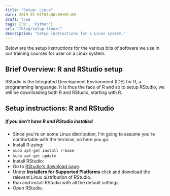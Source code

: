 ```yaml
---
title: "Setup: Linux"
date: 2019-01-01T03:00:00+02:00
draft: true
tags: ['R', 'Python']
url: "/blog/setup-linux/"
description: "Setup instructions for a Linux system."
---
```


Below are the setup instructions for the various bits of software we use in our training courses for user on a Linux system.

## Brief Overview: R and RStudio setup

RStudio is the Integrated Development Environment (IDE) for R, a programming languange. It is thus the face of R and so to setup RStudio, we will be downloading both R and RStudio, starting with R.

## Setup instructions: R and RStudio

##### If you don't have R and RStudio installed

 - Since you're on some Linux distribution, I'm going to assume you're comfortable with the terminal, so here you go.
 - Install R using:
 - `sudo apt-get install r-base`
 - `sudo apt-get update` 
 - Install RStudio:
 - Go to [RStudio's download page](https://www.rstudio.com/products/rstudio/download/#download).
 - Under **Installers for Supported Platforms** click and download the relevant *Linux distribution* of RStudio.
 - Run and install RStudio with all the default settings.
 - Open RStudio.
